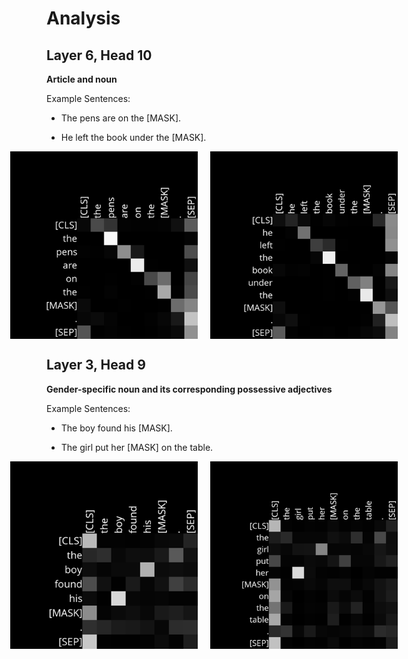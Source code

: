 # Analysis

## Layer 6, Head 10

**Article and noun**

Example Sentences:
- The pens are on the [MASK].

- He left the book under the [MASK].

<div style="display: flex; justify-content: center; gap: 20px;">
  <img src="images/attention_layer6_head10_Ex1.png" alt="Attention Diagram for Layer 6,Head 10" width="300">
  <img src="images/attention_layer6_head10_Ex2.png" alt="Attention Diagram for Layer 6, Head 10" width="300">
</div>


## Layer 3, Head 9

**Gender-specific noun and its corresponding possessive adjectives**

Example Sentences:
- The boy found his [MASK].

- The girl put her [MASK] on the table.
<div style="display: flex; justify-content: center; gap: 20px;">
  <img src="images/attention_layer3_head9_Ex1.png" alt="Attention Diagram for Layer 3,Head 9" width="300">
  <img src="images/attention_layer3_head9_Ex2.png" alt="Attention Diagram for Layer 3, Head 9" width="300">
</div>
